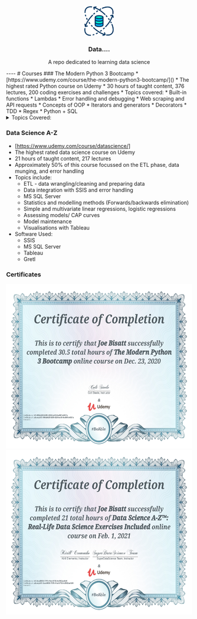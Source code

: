 <br />
<p align="center">
  <a href="https://github.com/github_username/repo_name">
    <img src="images/logo.svg" alt="Logo" width="80" height="80">
  </a>

  <h3 align="center">Data....</h3>

  <p align="center">
    A repo dedicated to learning data science
  </p>
</p>
----
# Courses
### The Modern Python 3 Bootcamp
* [https://www.udemy.com/course/the-modern-python3-bootcamp/]()
* The highest rated Python course on Udemy
* 30 hours of taught content, 376 lectures, 200 coding exercises and challenges
* Topics covered:
  * Built-in functions
  * Lambdas
  * Error handling and debugging
  * Web scraping and API requests
  * Concepts of OOP
  * Iterators and generators
  * Decorators
  * TDD
  * Regex
  * Python + SQL
  <details>
           <summary>Topics Covered:</summary>
           <p> 
             Built-in functions<br>
             Lambdas<br>
             Error handling and debugging<br>
             Web scraping and API requests<br>
             Concepts of OOP<br>
             Iterators and generators<br>
             Decorators<br>
             TDD<br>
             Regex<br>
             Python + SQL</p>
         </details>


### Data Science A-Z
* [https://www.udemy.com/course/datascience/]
* The highest rated data science course on Udemy
* 21 hours of taught content, 217 lectures
* Approximately 50% of this course focussed on the ETL phase, data munging, and error handling
* Topics include:
  * ETL - data wrangling/cleaning and preparing data
  * Data integration with SSIS and error handling
  * MS SQL Server
  * Statistics and modelling methods (Forwards/backwards elimination)
  * Simple and multivariate linear regressions, logistic regressions
  * Assessing models/ CAP curves
  * Model maintenance
  * Visualisations with Tableau
* Software Used:
  * SSIS
  * MS SQL Server
  * Tableau
  * Gretl

### Certificates
<p>
  <img src="images/python_3_bootcamp_cert.jpg" alt="Logo" width="600" height="445">

  <img src="images/data_science_az_cert.jpg" alt="Logo" width="600" height="445">
</p>
